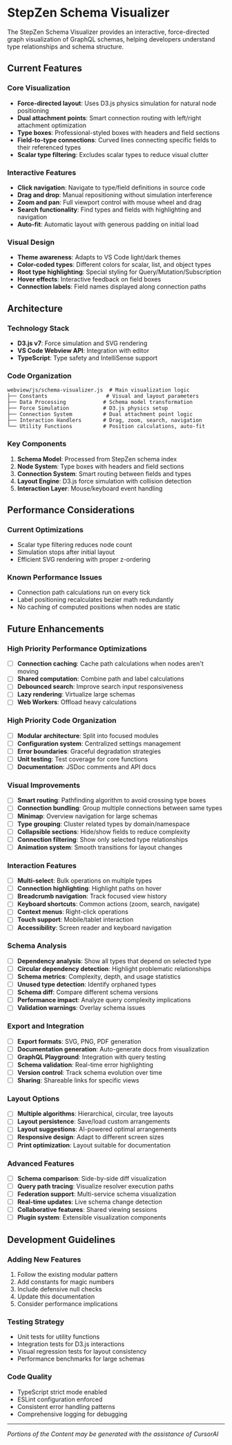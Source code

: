 <!--
Copyright IBM Corp. 2025
Assisted by CursorAI
-->

# StepZen Schema Visualizer

The StepZen Schema Visualizer provides an interactive, force-directed graph visualization of GraphQL schemas, helping developers understand type relationships and schema structure.

## Current Features

### Core Visualization

- **Force-directed layout**: Uses D3.js physics simulation for natural node positioning
- **Dual attachment points**: Smart connection routing with left/right attachment optimization
- **Type boxes**: Professional-styled boxes with headers and field sections
- **Field-to-type connections**: Curved lines connecting specific fields to their referenced types
- **Scalar type filtering**: Excludes scalar types to reduce visual clutter

### Interactive Features

- **Click navigation**: Navigate to type/field definitions in source code
- **Drag and drop**: Manual repositioning without simulation interference
- **Zoom and pan**: Full viewport control with mouse wheel and drag
- **Search functionality**: Find types and fields with highlighting and navigation
- **Auto-fit**: Automatic layout with generous padding on initial load

### Visual Design

- **Theme awareness**: Adapts to VS Code light/dark themes
- **Color-coded types**: Different colors for scalar, list, and object types
- **Root type highlighting**: Special styling for Query/Mutation/Subscription
- **Hover effects**: Interactive feedback on field boxes
- **Connection labels**: Field names displayed along connection paths

## Architecture

### Technology Stack

- **D3.js v7**: Force simulation and SVG rendering
- **VS Code Webview API**: Integration with editor
- **TypeScript**: Type safety and IntelliSense support

### Code Organization

```
webview/js/schema-visualizer.js  # Main visualization logic
├── Constants                   # Visual and layout parameters
├── Data Processing            # Schema model transformation
├── Force Simulation           # D3.js physics setup
├── Connection System          # Dual attachment point logic
├── Interaction Handlers       # Drag, zoom, search, navigation
└── Utility Functions          # Position calculations, auto-fit
```

### Key Components

1. **Schema Model**: Processed from StepZen schema index
2. **Node System**: Type boxes with headers and field sections
3. **Connection System**: Smart routing between fields and types
4. **Layout Engine**: D3.js force simulation with collision detection
5. **Interaction Layer**: Mouse/keyboard event handling

## Performance Considerations

### Current Optimizations

- Scalar type filtering reduces node count
- Simulation stops after initial layout
- Efficient SVG rendering with proper z-ordering

### Known Performance Issues

- Connection path calculations run on every tick
- Label positioning recalculates bezier math redundantly
- No caching of computed positions when nodes are static

## Future Enhancements

### High Priority Performance Optimizations

- [ ] **Connection caching**: Cache path calculations when nodes aren't moving
- [ ] **Shared computation**: Combine path and label calculations
- [ ] **Debounced search**: Improve search input responsiveness
- [ ] **Lazy rendering**: Virtualize large schemas
- [ ] **Web Workers**: Offload heavy calculations

### High Priority Code Organization

- [ ] **Modular architecture**: Split into focused modules
- [ ] **Configuration system**: Centralized settings management
- [ ] **Error boundaries**: Graceful degradation strategies
- [ ] **Unit testing**: Test coverage for core functions
- [ ] **Documentation**: JSDoc comments and API docs

### Visual Improvements

- [ ] **Smart routing**: Pathfinding algorithm to avoid crossing type boxes
- [ ] **Connection bundling**: Group multiple connections between same types
- [ ] **Minimap**: Overview navigation for large schemas
- [ ] **Type grouping**: Cluster related types by domain/namespace
- [ ] **Collapsible sections**: Hide/show fields to reduce complexity
- [ ] **Connection filtering**: Show only selected type relationships
- [ ] **Animation system**: Smooth transitions for layout changes

### Interaction Features

- [ ] **Multi-select**: Bulk operations on multiple types
- [ ] **Connection highlighting**: Highlight paths on hover
- [ ] **Breadcrumb navigation**: Track focused view history
- [ ] **Keyboard shortcuts**: Common actions (zoom, search, navigate)
- [ ] **Context menus**: Right-click operations
- [ ] **Touch support**: Mobile/tablet interaction
- [ ] **Accessibility**: Screen reader and keyboard navigation

### Schema Analysis

- [ ] **Dependency analysis**: Show all types that depend on selected type
- [ ] **Circular dependency detection**: Highlight problematic relationships
- [ ] **Schema metrics**: Complexity, depth, and usage statistics
- [ ] **Unused type detection**: Identify orphaned types
- [ ] **Schema diff**: Compare different schema versions
- [ ] **Performance impact**: Analyze query complexity implications
- [ ] **Validation warnings**: Overlay schema issues

### Export and Integration

- [ ] **Export formats**: SVG, PNG, PDF generation
- [ ] **Documentation generation**: Auto-generate docs from visualization
- [ ] **GraphQL Playground**: Integration with query testing
- [ ] **Schema validation**: Real-time error highlighting
- [ ] **Version control**: Track schema evolution over time
- [ ] **Sharing**: Shareable links for specific views

### Layout Options

- [ ] **Multiple algorithms**: Hierarchical, circular, tree layouts
- [ ] **Layout persistence**: Save/load custom arrangements
- [ ] **Layout suggestions**: AI-powered optimal arrangements
- [ ] **Responsive design**: Adapt to different screen sizes
- [ ] **Print optimization**: Layout suitable for documentation

### Advanced Features

- [ ] **Schema comparison**: Side-by-side diff visualization
- [ ] **Query path tracing**: Visualize resolver execution paths
- [ ] **Federation support**: Multi-service schema visualization
- [ ] **Real-time updates**: Live schema change detection
- [ ] **Collaborative features**: Shared viewing sessions
- [ ] **Plugin system**: Extensible visualization components

## Development Guidelines

### Adding New Features

1. Follow the existing modular pattern
2. Add constants for magic numbers
3. Include defensive null checks
4. Update this documentation
5. Consider performance implications

### Testing Strategy

- Unit tests for utility functions
- Integration tests for D3.js interactions
- Visual regression tests for layout consistency
- Performance benchmarks for large schemas

### Code Quality

- TypeScript strict mode enabled
- ESLint configuration enforced
- Consistent error handling patterns
- Comprehensive logging for debugging

---

_Portions of the Content may be generated with the assistance of CursorAI_
